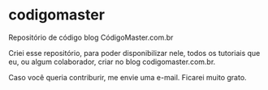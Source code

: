 # codigomaster

Repositório de código blog CódigoMaster.com.br

Criei esse repositório, para poder disponibilizar nele, todos os tutoriais que eu, ou algum colaborador, criar no blog codigomaster.com.br.

Caso você queria contriburir, me envie uma e-mail. Ficarei muito grato.
